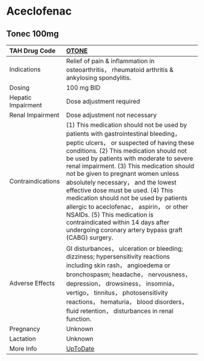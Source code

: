 # Aceclofenac

## Tonec 100mg

| TAH Drug Code      | [OTONE](https://www.tahsda.org.tw/drugs/hissearch.php?drug_code=OTONE)                                                                                                                                                                                                                                                                                                                                                                                                                                                                                                                                    |
|:-------------------|:----------------------------------------------------------------------------------------------------------------------------------------------------------------------------------------------------------------------------------------------------------------------------------------------------------------------------------------------------------------------------------------------------------------------------------------------------------------------------------------------------------------------------------------------------------------------------------------------------------|
| Indications        | Relief of pain & inflammation in osteoarthritis， rheumatoid arthritis & ankylosing spondylitis.                                                                                                                                                                                                                                                                                                                                                                                                                                                                                                          |
| Dosing             | 100 mg BID                                                                                                                                                                                                                                                                                                                                                                                                                                                                                                                                                                                                |
| Hepatic Impairment | Dose adjustment required                                                                                                                                                                                                                                                                                                                                                                                                                                                                                                                                                                                  |
| Renal Impairment   | Dose adjustment not necessary                                                                                                                                                                                                                                                                                                                                                                                                                                                                                                                                                                             |
| Contraindications  | (1) This medication should not be used by patients with gastrointestinal bleeding， peptic ulcers， or suspected of having these conditions. (2) This medication should not be used by patients with moderate to severe renal impairment. (3) This medication should not be given to pregnant women unless absolutely necessary， and the lowest effective dose must be used. (4) This medication should not be used by patients allergic to aceclofenac， aspirin， or other NSAIDs. (5) This medication is contraindicated within 14 days after undergoing coronary artery bypass graft (CABG) surgery. |
| Adverse Effects    | GI disturbances， ulceration or bleeding; dizziness; hypersensitivity reactions including skin rash， angioedema or bronchospasm; headache， nervousness， depression， drowsiness， insomnia， vertigo， tinnitus， photosensitivity reactions， hematuria， blood disorders， fluid retention， disturbances in renal function.                                                                                                                                                                                                                                                                         |
| Pregnancy          | Unknown                                                                                                                                                                                                                                                                                                                                                                                                                                                                                                                                                                                                   |
| Lactation          | Unknown                                                                                                                                                                                                                                                                                                                                                                                                                                                                                                                                                                                                   |
| More Info          | [UpToDate](https://www.uptodate.com/contents/aceclofenac-international-drug-information-concise)                                                                                                                                                                                                                                                                                                                                                                                                                                                                                                          |


